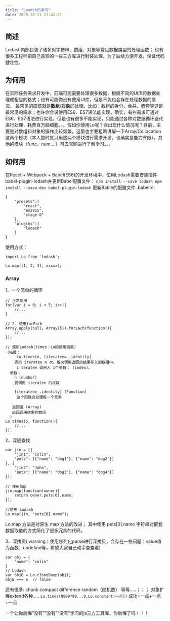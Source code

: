 ```yaml
---
title: "Loadsh的学习"
date: 2020-10-21 21:42:21
---
```



## 简述
Lodash内部封装了诸多对字符串、数组、对象等常见数据类型的处理函数；
也有很多工程师把自己喜欢的一些三方库进行封装处理，为了后续方便开发，保证代码健壮性。

## 为何用
在实际任务需求开发中，前端可能需要处理很多数据，根据不同的UI库将数据处理成相应的格式；也有可能你没有使用UI库，但是不免也会存在处理数据的情况。
最常见的应该就是**数组**/**对象**的处理。比如：数组的拆分、合并、嵌套等这是最常见的需求；也许你会说使用ES6、ES7语法能实现，确实，有些需求可通过ES6、ES7语法进行实现，但是也有很多不能实现，只能通过各种对数据循环迭代进行处理，耗费百万脑细胞。。。假如你使用Lo呢？会出现什么情况呢？目前，主要是对数组和对象的操作比较频繁，这里也主要粗略讲解一下Array/Collocation这两个模块（本人暂时就只用这两个模块进行需求开发，也确实是能力有限），其他的模块（func，num....）可去官网进行了解学习。。。
## 如何用
在React + Webpack + Babel(ES6)的开发环境中，使用Lodash需要安装插件babel-plugin-lodash并更新Babel配置文件：
`npm install --save lodash
npm install --save-dev babel-plugin-lodash`
更新Bable的配置文件 .babelrc:

```
{
    "presets":[
        "react",
        "es2015",
        "stage-0"
    ],
    "plugins":[
        "lodash"
    ]
}
```

使用方式：

```
import Lo from 'lodash';

Lo.map([1, 2, 3], xxxxx);
```

### Array

1、一个简单的循环

```
// 正常使用
for(var i = 0; i < 5; i++){
    //...
}

// 2. 使用forEach
Array.apply(null, Array(5)).forEach(function(){
    //...
});

// 使用Lodash(times：Lo的使用函数)
（拓展：
     Lo.times(n, [iteratee=_.identity]
    调用 iteratee n 次，每次调用返回的结果存入到数组中。
     i teratee 调用入 1个参数： (index)。
  参数：
    n (number)
    要调用 iteratee 的次数

    [iteratee=_.identity] (Function)
     这个函数会处理每一个元素

   返回值 (Array)
   返回调用结果的数组
  )
Lo.times(5, function(){
    //...
});

```
2、深层查找

```
var jin = [{
    "jin1": "Colin",
    "pets": [{"name": "dog1"}, {"name": "dog2"}]
}, {
    "jin2": "John",
    "pets": [{"name": "dog3"}, {"name": "dog4"}]
}];

// 使用map
jin.map(function(owner){
    return owner.pets[0].name;
});

//使用 Lodash
Lo.map(jin, "pets[0].name");
```
Lo.map 方法是对原生 map 方法的改进；
其中使用 pets[0].name 字符串对嵌套数据取值的方式简化了很多冗余的代码。

3、深拷贝( warning：使用序列化parse进行深拷贝，会存在一些问题：value值为函数、undefine等，希望大家自己动手查查看)

```
var obj = {
    "name": "colin"
}
// Lodash
var objB = Lo.cloneDeep(obj);
objB === a  // false
```
还有很多:
chunk
compact
difference
random（随机数）
等等.....；；；
对象扩展extend各种.....
`Lo.times(9999*99...9,Lo.constant(一点))`
成功=一点+一点+一点

一个让你后悔“没有”“没有”“没有”学习的js三方工具库，你后悔了吗！！！
